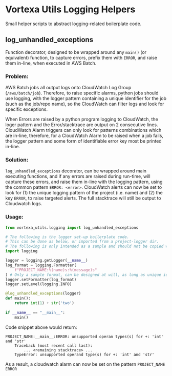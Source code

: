 # Vortexa Utils Logging Helpers

Small helper scripts to abstract logging-related boilerplate code.  


## log_unhandled_exceptions

Function decorator, designed to be wrapped around any `main()` (or equivalent) function, to capture errors, prefix them with `ERROR`, and raise them in-line, when executed in AWS Batch.

### Problem:

AWS Batch jobs all output logs onto CloudWatch Log Group (`/aws/batch/job`).  Therefore, to raise specific alarms, python jobs should use logging, with the logger pattern containing a unique identifier for the job (such as the job/repo name), so the CloudWatch can filter logs and look for specific exceptions.

When Errors are raised by a python program logging to CloudWatch, the loger pattern and the Error/stacktrace are output on 2 consecutive lines.  CloudWatch Alarm triggers can only look for patterns combinations which are in-line, therefore, for a CloudWatch Alarm to be raised when a job fails, the logger pattern and some form of identifiable error key most be printed in-line.


### Solution:

`log_unhandled_exceptions` decorator, can be wrapped around main executing functions, and if any errors are raised during run-time, will capture these errors, and raise them in-line with the logging pattern, using the common pattern `ERROR: <error>`.  CloudWatch alerts can now be set to look for (1) the unique logging pattern of the project (i.e. name) and (2) the key `ERROR`, to raise targeted alerts.  The full stacktrace will still be output to Cloudwatch logs.

### Usage:

```python
from vortexa_utils.logging import log_unhandled_exceptions

# The following is the logger set-up boilerplate code.
# This can be done as below, or imported from a project-logger dir.  
# The following is only intended as a sample and should not be copied without understanding what is happening.
import logging

logger = logging.getLogger(__name__)
log_format = logging.Formatter(
    f"PROJECT_NAME:%(name)s:%(message)s"
) # Only a sample format, can be designed at will, as long as unique identifier (e.g. PROJECT_NAME) is included
logger.setFormatter(log_format)
logger.setLevel(logging.INFO)

@log_unhandled_exceptions(logger)
def main():
    return int(1) + str('two')
    
if __name__ == "__main__":
    main()
```

Code snippet above would return:

```
PROJECT_NAME:__main__:ERROR: unsupported operan types(s) for +: 'int' and 'str'
    Traceback (most recent call last):
        ... <remaining stacktrace> ...  
    TypeError: unsupported operand type(s) for +: 'int' and 'str'
```

As a result, a cloudwatch alarm can now be set on the pattern `PROJECT_NAME ERROR`
